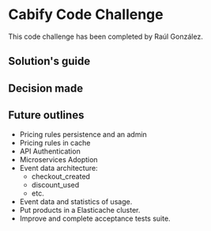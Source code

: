 # Cabify Code Challenge

This code challenge has been completed by Raúl González.

## Solution's guide

## Decision made

## Future outlines

- Pricing rules persistence and an admin
- Pricing rules in cache 
- API Authentication
- Microservices Adoption
- Event data architecture:
    - checkout_created 
    - discount_used
    - etc.
- Event data and statistics of usage.
- Put products in a Elasticache cluster.
- Improve and complete acceptance tests suite.
